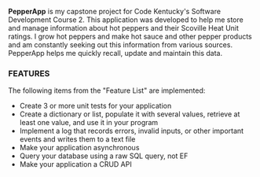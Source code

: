 **PepperApp** is my capstone project for Code Kentucky's Software Development Course 2.
This application was developed to help me store and manage information about hot peppers and their Scoville Heat Unit ratings.
I grow hot peppers and make hot sauce and other pepper products and am constantly seeking out this information from various sources.
PepperApp helps me quickly recall, update and maintain this data.

### FEATURES
The following items from the "Feature List" are implemented:
- Create 3 or more unit tests for your application
- Create a dictionary or list, populate it with several values, retrieve at least one value, and use it in your program
- Implement a log that records errors, invalid inputs, or other important events and writes them to a text file
- Make your application asynchronous
- Query your database using a raw SQL query, not EF
- Make your application a CRUD API



